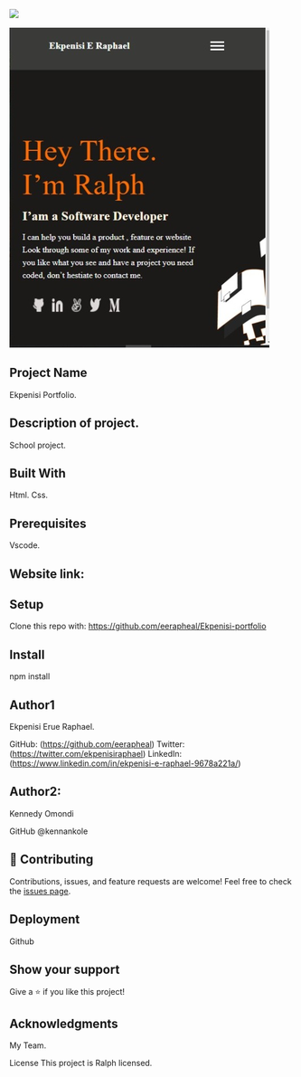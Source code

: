 ![](https://img.shields.io/badge/Microverse-blueviolet)

![](./images/WhatsApp%20Image%202022-08-18%20at%206.32.03%20AM.jpeg)
## Project Name
Ekpenisi Portfolio.

## Description of project.
School project.

## Built With
Html. Css.

## Prerequisites
Vscode.

## Website link: 


## Setup
Clone this repo with:
https://github.com/eerapheal/Ekpenisi-portfolio

## Install
npm install

## Author1
Ekpenisi Erue Raphael.
 
GitHub: (https://github.com/eerapheal) 
Twitter: (https://twitter.com/ekpenisiraphael) 
LinkedIn: (https://www.linkedin.com/in/ekpenisi-e-raphael-9678a221a/)

## Author2:
Kennedy Omondi

GitHub @kennankole

## 🤝 Contributing
Contributions, issues, and feature requests are welcome!
Feel free to check the [issues page](../../issues/).

## Deployment
Github

## Show your support
Give a ⭐️ if you like this project!

## Acknowledgments
My Team.

License
This project is Ralph licensed.


